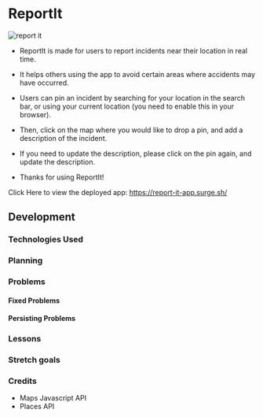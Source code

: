 # ReportIt

![report it](http://app-img.png)

- ReportIt is made for users to report incidents near their location in real time.

- It helps others using the app to avoid certain areas where accidents may have occurred.

- Users can pin an incident by searching for your location in the search bar, or using your current location (you need to enable this in your browser).

- Then, click on the map where you would like to drop a pin, and add a description of the incident.

- If you need to update the description, please click on the pin again, and update the description.

- Thanks for using ReportIt!

Click Here to view the deployed app: https://report-it-app.surge.sh/

## Development 

### Technologies Used 

### Planning 

### Problems 

#### Fixed Problems 

#### Persisting Problems 

### Lessons 

### Stretch goals 

### Credits

- Maps Javascript API 
- Places API 